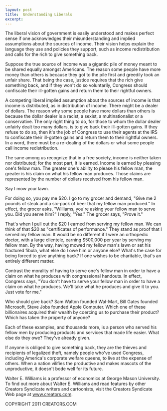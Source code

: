 ```yaml
---
layout: post
title:  Understanding Liberals
excerpt:
---
```


The liberal vision of government is easily understood and makes perfect sense if one acknowledges their misunderstanding and implied assumptions about the sources of income. Their vision helps explain the language they use and policies they support, such as income redistribution and calls for the rich to give something back.

Suppose the true source of income was a gigantic pile of money meant to be shared equally amongst Americans. The reason some people have more money than others is because they got to the pile first and greedily took an unfair share. That being the case, justice requires that the rich give something back, and if they won't do so voluntarily, Congress should confiscate their ill-gotten gains and return them to their rightful owners.

A competing liberal implied assumption about the sources of income is that income is distributed, as in distribution of income. There might be a dealer of dollars. The reason why some people have more dollars than others is because the dollar dealer is a racist, a sexist, a multinationalist or a conservative. The only right thing to do, for those to whom the dollar dealer unfairly dealt too many dollars, is to give back their ill-gotten gains. If they refuse to do so, then it's the job of Congress to use their agents at the IRS to confiscate their ill-gotten gains and return them to their rightful owners. In a word, there must be a re-dealing of the dollars or what some people call income redistribution.

The sane among us recognize that in a free society, income is neither taken nor distributed; for the most part, it is earned. Income is earned by pleasing one's fellow man. The greater one's ability to please his fellow man, the greater is his claim on what his fellow man produces. Those claims are represented by the number of dollars received from his fellow man.

Say I mow your lawn.

 For doing so, you pay me $20. I go to my grocer and demand, "Give me 2 pounds of steak and a six-pack of beer that my fellow man produced." In effect, the grocer asks, "Williams, you're asking your fellow man to serve you. Did you serve him?" I reply, "Yes." The grocer says, "Prove it." 

That's when I pull out the $20 I earned from serving my fellow man. We can think of that $20 as "certificates of performance." They stand as proof that I served my fellow man. It would be no different if I were an orthopedic doctor, with a large clientele, earning $500,000 per year by serving my fellow man. By the way, having mowed my fellow man's lawn or set his fractured fibula, what else do I owe him or anyone else? What's the case for being forced to give anything back? If one wishes to be charitable, that's an entirely different matter.

Contrast the morality of having to serve one's fellow man in order to have a claim on what he produces with congressional handouts. In effect, Congress says, "You don't have to serve your fellow man in order to have a claim on what he produces. We'll take what he produces and give it to you. Just vote for me."

Who should give back? Sam Walton founded Wal-Mart, Bill Gates founded Microsoft, Steve Jobs founded Apple Computer. Which one of these billionaires acquired their wealth by coercing us to purchase their product? Which has taken the property of anyone? 

Each of these examples, and thousands more, is a person who served his fellow men by producing products and services that made life easier. What else do they owe? They've already given. 

If anyone is obliged to give something back, they are the thieves and recipients of legalized theft, namely people who've used Congress, including America's corporate welfare queens, to live at the expense of others. When a nation vilifies the productive and makes mascots of the unproductive, it doesn't bode well for its future. 

Walter E. Williams is a professor of economics at George Mason University. To find out more about Walter E. Williams and read features by other Creators Syndicate writers and cartoonists, visit the Creators Syndicate Web page at www.creators.com.

COPYRIGHT 2011 CREATORS.COM
